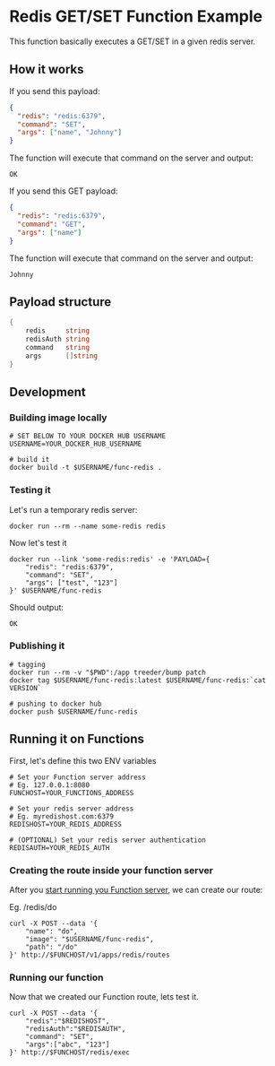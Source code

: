 # Redis GET/SET Function Example

This function basically executes a GET/SET in a given redis server.

## How it works

If you send this payload:

```json
{
  "redis": "redis:6379",
  "command": "SET",
  "args": ["name", "Johnny"] 
}
```

The function will execute that command on the server and output:

```
OK
```

If you send this GET payload:

```json
{
  "redis": "redis:6379",
  "command": "GET",
  "args": ["name"] 
}
```

The function will execute that command on the server and output:

```
Johnny
```

## Payload structure

```go
{
	redis     string
	redisAuth string
	command   string
	args      []string
}
```

## Development

### Building image locally

```
# SET BELOW TO YOUR DOCKER HUB USERNAME
USERNAME=YOUR_DOCKER_HUB_USERNAME

# build it
docker build -t $USERNAME/func-redis .
```

### Testing it

Let's run a temporary redis server:

```
docker run --rm --name some-redis redis
```

Now let's test it

```
docker run --link 'some-redis:redis' -e 'PAYLOAD={
    "redis": "redis:6379",
    "command": "SET",
    "args": ["test", "123"]
}' $USERNAME/func-redis
```

Should output:

```
OK
```

### Publishing it

```
# tagging
docker run --rm -v "$PWD":/app treeder/bump patch
docker tag $USERNAME/func-redis:latest $USERNAME/func-redis:`cat VERSION`

# pushing to docker hub
docker push $USERNAME/func-redis
```

## Running it on Functions

First, let's define this two ENV variables

```
# Set your Function server address
# Eg. 127.0.0.1:8080
FUNCHOST=YOUR_FUNCTIONS_ADDRESS

# Set your redis server address
# Eg. myredishost.com:6379
REDISHOST=YOUR_REDIS_ADDRESS

# (OPTIONAL) Set your redis server authentication
REDISAUTH=YOUR_REDIS_AUTH
```

### Creating the route inside your function server

After you [start running you Function server](#), we can create our route:

Eg. /redis/do

```
curl -X POST --data '{
    "name": "do",
    "image": "$USERNAME/func-redis",
    "path": "/do"
}' http://$FUNCHOST/v1/apps/redis/routes
```

### Running our function

Now that we created our Function route, lets test it.

```
curl -X POST --data '{
    "redis":"$REDISHOST",
    "redisAuth":"$REDISAUTH",
    "command": "SET",
    "args":["abc", "123"]
}' http://$FUNCHOST/redis/exec
```